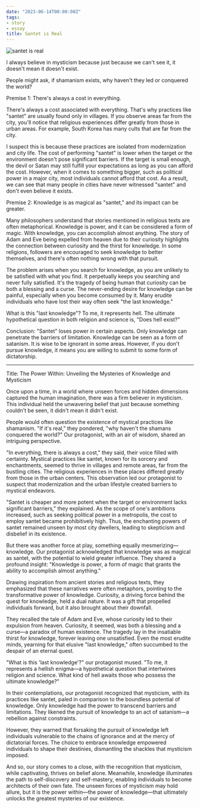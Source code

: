```yaml
---
date: "2023-06-14T00:00:00Z"
tags:
- story
- essay
title: Santet is Real
---
```


![santet is real](https://catatankemalasan.files.wordpress.com/2023/07/santet.jpg)

I always believe in mysticism because just because we can't see it, it doesn't mean it doesn't exist.

People might ask, if shamanism exists, why haven't they led or conquered the world?

Premise 1: There's always a cost in everything.

There's always a cost associated with everything. That's why practices like "santet" are usually found only in villages. If you observe areas far from the city, you'll notice that religious experiences differ greatly from those in urban areas. For example, South Korea has many cults that are far from the city.

I suspect this is because these practices are isolated from modernization and city life. The cost of performing "santet" is lower when the target or the environment doesn't pose significant barriers. If the target is small enough, the devil or Satan may still fulfill your expectations as long as you can afford the cost. However, when it comes to something bigger, such as political power in a major city, most individuals cannot afford that cost. As a result, we can see that many people in cities have never witnessed "santet" and don't even believe it exists.

Premise 2: Knowledge is as magical as "santet," and its impact can be greater.

Many philosophers understand that stories mentioned in religious texts are often metaphorical. Knowledge is power, and it can be considered a form of magic. With knowledge, you can accomplish almost anything. The story of Adam and Eve being expelled from heaven due to their curiosity highlights the connection between curiosity and the thirst for knowledge. In some religions, followers are encouraged to seek knowledge to better themselves, and there's often nothing wrong with that pursuit.

The problem arises when you search for knowledge, as you are unlikely to be satisfied with what you find. It perpetually keeps you searching and never fully satisfied. It's the tragedy of being human that curiosity can be both a blessing and a curse. The never-ending desire for knowledge can be painful, especially when you become consumed by it. Many erudite individuals who have lost their way often seek "the last knowledge."

What is this "last knowledge"? To me, it represents hell. The ultimate hypothetical question in both religion and science is, "Does hell exist?"

Conclusion: "Santet" loses power in certain aspects. Only knowledge can penetrate the barriers of limitation. Knowledge can be seen as a form of satanism. It is wise to be ignorant in some areas. However, if you don't pursue knowledge, it means you are willing to submit to some form of dictatorship.

---

Title: The Power Within: Unveiling the Mysteries of Knowledge and Mysticism

Once upon a time, in a world where unseen forces and hidden dimensions captured the human imagination, there was a firm believer in mysticism. This individual held the unwavering belief that just because something couldn't be seen, it didn't mean it didn't exist.

People would often question the existence of mystical practices like shamanism. "If it's real," they pondered, "why haven't the shamans conquered the world?" Our protagonist, with an air of wisdom, shared an intriguing perspective.

"In everything, there is always a cost," they said, their voice filled with certainty. Mystical practices like santet, known for its sorcery and enchantments, seemed to thrive in villages and remote areas, far from the bustling cities. The religious experiences in these places differed greatly from those in the urban centers. This observation led our protagonist to suspect that modernization and the urban lifestyle created barriers to mystical endeavors.

"Santet is cheaper and more potent when the target or environment lacks significant barriers," they explained. As the scope of one's ambitions increased, such as seeking political power in a metropolis, the cost to employ santet became prohibitively high. Thus, the enchanting powers of santet remained unseen by most city dwellers, leading to skepticism and disbelief in its existence.

But there was another force at play, something equally mesmerizing—knowledge. Our protagonist acknowledged that knowledge was as magical as santet, with the potential to wield greater influence. They shared a profound insight: "Knowledge is power, a form of magic that grants the ability to accomplish almost anything."

Drawing inspiration from ancient stories and religious texts, they emphasized that these narratives were often metaphors, pointing to the transformative power of knowledge. Curiosity, a driving force behind the quest for knowledge, held a dual nature. It was a gift that propelled individuals forward, but it also brought about their downfall.

They recalled the tale of Adam and Eve, whose curiosity led to their expulsion from heaven. Curiosity, it seemed, was both a blessing and a curse—a paradox of human existence. The tragedy lay in the insatiable thirst for knowledge, forever leaving one unsatisfied. Even the most erudite minds, yearning for that elusive "last knowledge," often succumbed to the despair of an eternal quest.

"What is this 'last knowledge'?" our protagonist mused. "To me, it represents a hellish enigma—a hypothetical question that intertwines religion and science. What kind of hell awaits those who possess the ultimate knowledge?"

In their contemplations, our protagonist recognized that mysticism, with its practices like santet, paled in comparison to the boundless potential of knowledge. Only knowledge had the power to transcend barriers and limitations. They likened the pursuit of knowledge to an act of satanism—a rebellion against constraints.

However, they warned that forsaking the pursuit of knowledge left individuals vulnerable to the chains of ignorance and at the mercy of dictatorial forces. The choice to embrace knowledge empowered individuals to shape their destinies, dismantling the shackles that mysticism imposed.

And so, our story comes to a close, with the recognition that mysticism, while captivating, thrives on belief alone. Meanwhile, knowledge illuminates the path to self-discovery and self-mastery, enabling individuals to become architects of their own fate. The unseen forces of mysticism may hold allure, but it is the power within—the power of knowledge—that ultimately unlocks the greatest mysteries of our existence.
